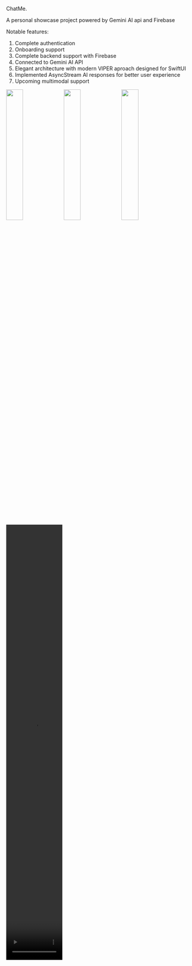 ChatMe.

A personal showcase project powered by Gemini AI api and Firebase

Notable features: 
1. Complete authentication
2. Onboarding support
3. Complete backend support with Firebase
4. Connected to Gemini AI API
5. Elegant architecture with modern VIPER aproach designed for SwiftUI
6. Implemented AsyncStream AI responses for better user experience
7. Upcoming multimodal support


<img src="https://github.com/user-attachments/assets/ba008cfe-d0ab-4d53-97b8-27a7524eb51c" width="30%" height="30%">
<img src="https://github.com/user-attachments/assets/9363659c-2234-4367-ada9-f85b0e55d82c" width="30%" height="30%">
<img src="https://github.com/user-attachments/assets/0006647f-d4b1-4194-8d9e-812c7e456e9e" width="30%" height="30%">
<video src="https://github.com/user-attachments/assets/99bc6588-f26d-44de-8735-d7d8a568c62c" width="30%" height="30%">
<img src="https://github.com/user-attachments/assets/4799ea34-4780-43ab-8f03-c5dcf54caca5" width="30%" height="30%">

